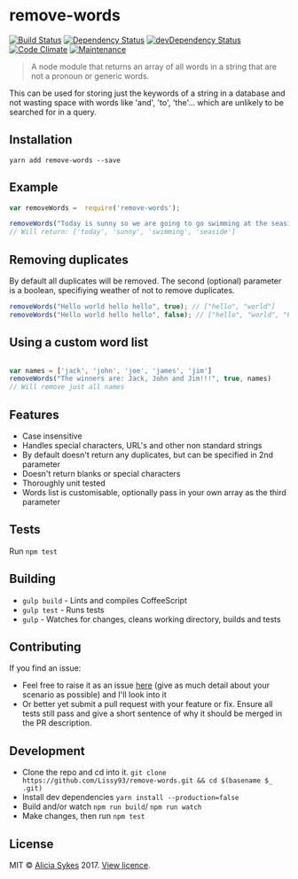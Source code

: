 
# remove-words

[![Build Status](https://travis-ci.org/Lissy93/remove-words.svg?branch=dev)](https://travis-ci.org/Lissy93/remove-words)
[![Dependency Status](https://david-dm.org/lissy93/remove-words.svg)](https://david-dm.org/lissy93/remove-words)
[![devDependency Status](https://david-dm.org/lissy93/remove-words/dev-status.svg)](https://david-dm.org/lissy93/remove-words#info=devDependencies)
[![Code Climate](https://codeclimate.com/github/Lissy93/remove-words/badges/gpa.svg)](https://codeclimate.com/github/Lissy93/remove-words)
[![Maintenance](https://img.shields.io/maintenance/yes/2018.svg)](https://github.com/Lissy93)


>A node module that returns an array of all words in a string that are not a pronoun or generic words.

This can be used for storing just the keywords of a string in a database and not wasting space with words like 'and', 'to', 'the'... which are unlikely to be searched for in a query.


## Installation
```yarn add remove-words --save```


## Example
```javascript
var removeWords =  require('remove-words');

removeWords("Today is sunny so we are going to go swimming at the seaside");
// Will return: ['today', 'sunny', 'swimming', 'seaside']


```

## Removing duplicates
By default all duplicates will be removed. The second (optional) parameter is a
boolean, specifiying weather of not to remove duplicates.

```javascript
removeWords("Hello world hello hello", true); // ["hello", "world"]
removeWords("Hello world hello hello", false); // ["hello", "world", "hello", "hello"]
```

## Using a custom word list
```javascript

var names = ['jack', 'john', 'joe', 'james', 'jim']
removeWords("The winners are: Jack, John and Jim!!!", true, names)
// Will remove just all names
```

## Features
- Case insensitive
- Handles special characters, URL's and other non standard strings
- By default doesn't return any duplicates, but can be specified in 2nd parameter
- Doesn't return blanks or special characters
- Thoroughly unit tested
- Words list is customisable, optionally pass in your own array as the third parameter


## Tests
Run ```npm test```


## Building
- `gulp build` - Lints and compiles CoffeeScript
- `gulp test` - Runs tests
- `gulp` - Watches for changes, cleans working directory, builds and tests


## Contributing
If you find an issue:
 - Feel free to raise it as an issue [here](https://github.com/Lissy93/remove-words/issues)
 (give as much detail about your scenario as possible) and I'll look into it
 - Or better yet submit a pull request with your feature or fix. Ensure all tests still pass
 and give a short sentence of why it should be merged in the PR description.

## Development
- Clone the repo and cd into it. `git clone https://github.com/Lissy93/remove-words.git && cd $(basename $_ .git)`
- Install dev dependencies `yarn install --production=false`
- Build and/or watch `npm run build`/ `npm run watch`
- Make changes, then run `npm test`

## License
MIT © [Alicia Sykes](http://aliciasykes.com) 2017. [View licence](LICENSE.MD).
